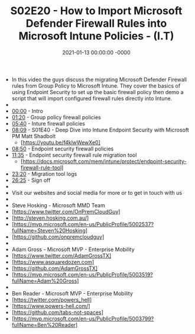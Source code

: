 ﻿---
layout: post
title: "S02E20 - How to Import Microsoft Defender Firewall Rules into Microsoft Intune Policies - (I.T)"
date: 2021-01-13 00:00:00 -0000
categories:
---

 * In this video the guys discuss the migrating Microsoft Defender Firewall rules from Group Policy to Microsoft Intune. They cover the basics of using Endpoint Security to set up the basic firewall policy then demo a script that will import configured firewall rules directly into Intune.
 * 
 * [00:00](https://www.youtube.com/watch?v=QOrG7YmII_8&t=0s) - Intro
 * [01:20](https://www.youtube.com/watch?v=QOrG7YmII_8&t=80s) - Group policy firewall policies 
 * [05:40](https://www.youtube.com/watch?v=QOrG7YmII_8&t=340s) - Inture firewall policies
 * [08:09](https://www.youtube.com/watch?v=QOrG7YmII_8&t=489s) - S01E40 - Deep Dive into Intune Endpoint Security with Microsoft PM Matt Shadbolt
   -  [https://youtu.be/f4klwWewXe0]
 * [08:50](https://www.youtube.com/watch?v=QOrG7YmII_8&t=530s) - Endpoint security firewall policies 
 * [11:35](https://www.youtube.com/watch?v=QOrG7YmII_8&t=695s) - Endpoint security firewall rule migration tool
   -  [https://docs.microsoft.com/mem/intune/protect/endpoint-security-firewall-rule-tool]
 * [23:20](https://www.youtube.com/watch?v=QOrG7YmII_8&t=1400s) - Migration tool logs
 * [26:25](https://www.youtube.com/watch?v=QOrG7YmII_8&t=1585s) - Sign off
 * 
 * Visit our websites and social media for more or to get in touch with us
 * 
 * Steve Hosking - Microsoft MMD Team
 * [https://www.twitter.com/OnPremCloudGuy]
 * [http://steven.hosking.com.au/]
 * [https://mvp.microsoft.com/en-us/PublicProfile/5002537?fullName=Steven%20Hosking]
 * [https://github.com/onpremcloudguy]
 * 
 * Adam Gross - Microsoft MVP - Enterprise Mobility
 * [https://www.twitter.com/AdamGrossTX]
 * [https://www.asquaredozen.com]
 * [https://github.com/AdamGrossTX]
 * [https://mvp.microsoft.com/en-us/PublicProfile/5003519?fullName=Adam%20Gross]
 * 
 * Ben Reader - Microsoft MVP - Enterprise Mobility
 * [https://twitter.com/powers_hell]
 * [https://www.powers-hell.com/]
 * [https://github.com/tabs-not-spaces]
 * [https://mvp.microsoft.com/en-us/PublicProfile/5003799?fullName=Ben%20Reader]
